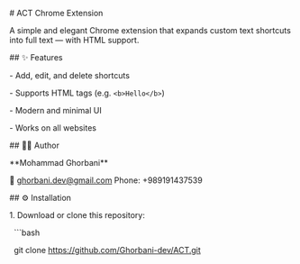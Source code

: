 \# ACT Chrome Extension



A simple and elegant Chrome extension that expands custom text shortcuts into full text — with HTML support.



\## ✨ Features

\- Add, edit, and delete shortcuts  

\- Supports HTML tags (e.g. `<b>Hello</b>`)  

\- Modern and minimal UI  

\- Works on all websites  



\## 🧑‍💻 Author

\*\*Mohammad Ghorbani\*\*  

📧 ghorbani.dev@gmail.com
Phone: +989191437539  



\## ⚙️ Installation

1\. Download or clone this repository:

&nbsp;  ```bash

&nbsp;  git clone https://github.com/Ghorbani-dev/ACT.git



